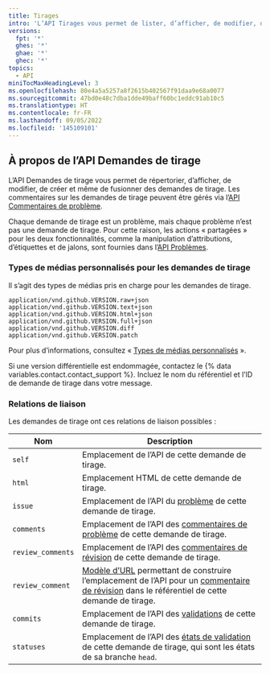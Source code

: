```yaml
---
title: Tirages
intro: 'L’API Tirages vous permet de lister, d’afficher, de modifier, de créer et même de fusionner des demandes de tirage.'
versions:
  fpt: '*'
  ghes: '*'
  ghae: '*'
  ghec: '*'
topics:
  - API
miniTocMaxHeadingLevel: 3
ms.openlocfilehash: 80e4a5a5257a8f2615b402567f91daa9e68a0077
ms.sourcegitcommit: 47bd0e48c7dba1dde49baff60bc1eddc91ab10c5
ms.translationtype: HT
ms.contentlocale: fr-FR
ms.lasthandoff: 09/05/2022
ms.locfileid: '145109101'
---
```

## À propos de l’API Demandes de tirage

L’API Demandes de tirage vous permet de répertorier, d’afficher, de modifier, de créer et même de fusionner des demandes de tirage. Les commentaires sur les demandes de tirage peuvent être gérés via l’[API Commentaires de problème](/rest/reference/issues#comments).

Chaque demande de tirage est un problème, mais chaque problème n’est pas une demande de tirage. Pour cette raison, les actions « partagées » pour les deux fonctionnalités, comme la manipulation d’attributions, d’étiquettes et de jalons, sont fournies dans l’[API Problèmes](/rest/reference/issues).

### Types de médias personnalisés pour les demandes de tirage

Il s’agit des types de médias pris en charge pour les demandes de tirage.

    application/vnd.github.VERSION.raw+json
    application/vnd.github.VERSION.text+json
    application/vnd.github.VERSION.html+json
    application/vnd.github.VERSION.full+json
    application/vnd.github.VERSION.diff
    application/vnd.github.VERSION.patch

Pour plus d’informations, consultez « [Types de médias personnalisés](/rest/overview/media-types) ».

Si une version différentielle est endommagée, contactez le {% data variables.contact.contact_support %}. Incluez le nom du référentiel et l’ID de demande de tirage dans votre message.

### Relations de liaison

Les demandes de tirage ont ces relations de liaison possibles :

Nom | Description
-----|-----------|
`self`| Emplacement de l’API de cette demande de tirage.
`html`| Emplacement HTML de cette demande de tirage.
`issue`| Emplacement de l’API du [problème](/rest/reference/issues) de cette demande de tirage.
`comments`| Emplacement de l’API des [commentaires de problème](/rest/reference/issues#comments) de cette demande de tirage.
`review_comments`| Emplacement de l’API des [commentaires de révision](/rest/reference/pulls#comments) de cette demande de tirage.
`review_comment`| [Modèle d’URL](/rest#hypermedia) permettant de construire l’emplacement de l’API pour un [commentaire de révision](/rest/reference/pulls#comments) dans le référentiel de cette demande de tirage.
`commits`|Emplacement de l’API des [validations](#list-commits-on-a-pull-request) de cette demande de tirage.
`statuses`| Emplacement de l’API des [états de validation](/rest/reference/commits#commit-statuses) de cette demande de tirage, qui sont les états de sa branche `head`.
